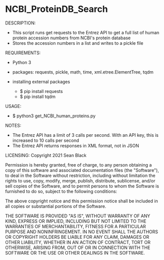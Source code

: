 # NCBI_ProteinDB_Search

DESCRIPTION:
- This script runs get requests to the Entrez API to get
a full list of human protein accession numbers from NCBI's protein database
- Stores the accession numbers in a list and writes to a pickle file

REQUIREMENTS:
- Python 3
- packages: requests, pickle, math, time, xml.etree.ElementTree, tqdm

- installing external packages
  - $ pip install requests
  - $ pip install tqdm

USAGE:

- $ python3 get_NCBI_human_proteins.py

NOTES:
- The Entrez API has a limit of 3 calls per second. With an API key, this is increased to 10 calls per second
- The Entrez API returns responses in XML format, not in JSON


LICENSING:
Copyright 2021 Sean Black

Permission is hereby granted, free of charge, to any person obtaining a copy of this software and associated documentation files (the "Software"), to deal in the Software without restriction, including without limitation the rights to use, copy, modify, merge, publish, distribute, sublicense, and/or sell copies of the Software, and to permit persons to whom the Software is furnished to do so, subject to the following conditions:

The above copyright notice and this permission notice shall be included in all copies or substantial portions of the Software.

THE SOFTWARE IS PROVIDED "AS IS", WITHOUT WARRANTY OF ANY KIND, EXPRESS OR IMPLIED, INCLUDING BUT NOT LIMITED TO THE WARRANTIES OF MERCHANTABILITY, FITNESS FOR A PARTICULAR PURPOSE AND NONINFRINGEMENT. IN NO EVENT SHALL THE AUTHORS OR COPYRIGHT HOLDERS BE LIABLE FOR ANY CLAIM, DAMAGES OR OTHER LIABILITY, WHETHER IN AN ACTION OF CONTRACT, TORT OR OTHERWISE, ARISING FROM, OUT OF OR IN CONNECTION WITH THE SOFTWARE OR THE USE OR OTHER DEALINGS IN THE SOFTWARE.

